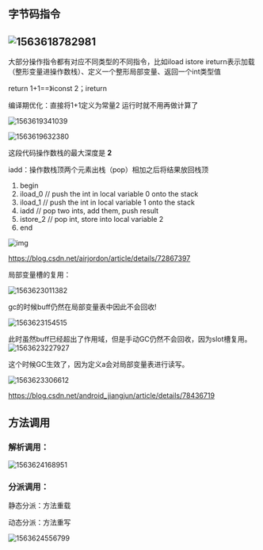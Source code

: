 ## 字节码指令

## ![1563618782981](C:\Users\79343\AppData\Roaming\Typora\typora-user-images\1563618782981.png)

大部分操作指令都有对应不同类型的不同指令，比如iload istore ireturn表示加载（整形变量进操作数栈）、定义一个整形局部变量、返回一个int类型值

return 1+1==》iconst 2；ireturn 

编译期优化：直接将1+1定义为常量2 运行时就不用再做计算了

![1563619341039](C:\Users\79343\AppData\Roaming\Typora\typora-user-images\1563619341039.png)

![1563619632380](C:\Users\79343\AppData\Roaming\Typora\typora-user-images\1563619632380.png)

这段代码操作数栈的最大深度是 **2**

iadd：操作数栈顶两个元素出栈（pop）相加之后将结果放回栈顶

1. begin  
2. iload_0    // push the int in local variable 0 onto the stack  
3. iload_1    // push the int in local variable 1 onto the stack  
4. iadd       // pop two ints, add them, push result  
5. istore_2   // pop int, store into local variable 2  
6. end  

![img](https://img-blog.csdn.net/20170605145851355?watermark/2/text/aHR0cDovL2Jsb2cuY3Nkbi5uZXQvYWlyam9yZG9u/font/5a6L5L2T/fontsize/400/fill/I0JBQkFCMA==/dissolve/70/gravity/Center)

<https://blog.csdn.net/airjordon/article/details/72867397>

局部变量槽的复用：

![1563623011382](C:\Users\79343\AppData\Roaming\Typora\typora-user-images\1563623011382.png)

gc的时候buff仍然在局部变量表中因此不会回收!

![1563623154515](C:\Users\79343\AppData\Roaming\Typora\typora-user-images\1563623154515.png)

此时虽然buff已经超出了作用域，但是手动GC仍然不会回收，因为slot槽复用。![1563623227927](C:\Users\79343\AppData\Roaming\Typora\typora-user-images\1563623227927.png)

这个时候GC生效了，因为定义a会对局部变量表进行读写。

![1563623306612](C:\Users\79343\AppData\Roaming\Typora\typora-user-images\1563623306612.png)

<https://blog.csdn.net/android_jiangjun/article/details/78436719>

## 方法调用

### 解析调用：

![1563624168951](C:\Users\79343\AppData\Roaming\Typora\typora-user-images\1563624168951.png)

### 分派调用：

静态分派：方法重载

动态分派：方法重写

![1563624556799](C:\Users\79343\AppData\Roaming\Typora\typora-user-images\1563624556799.png)